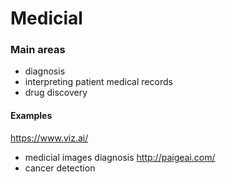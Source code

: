 Medicial
========

### Main areas
- diagnosis
- interpreting patient medical records
- drug discovery

#### Examples
https://www.viz.ai/
  - medicial images diagnosis
http://paigeai.com/
  - cancer detection
